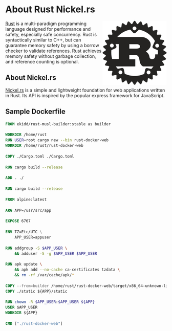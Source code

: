# About Rust Nickel.rs

<a target="_blank" rel="noopener noreferrer" href="https://rust-lang.org">
    <img alt="Rust Logo" align="right" src="/rust-nickel/logo.svg" width="200px" />
</a>

[Rust](https://rust-lang.org) is a multi-paradigm programming language designed for performance and safety, especially safe concurrency. Rust is syntactically similar to C++, but can guarantee memory safety by using a borrow checker to validate references. Rust achieves memory safety without garbage collection, and reference counting is optional.

## About Nickel.rs

[Nickel.rs](https://nickel-org.github.io/) is a simple and lightweight foundation for web applications written in Rust. Its API is inspired by the popular express framework for JavaScript.

## Sample Dockerfile

```Dockerfile
FROM ekidd/rust-musl-builder:stable as builder

WORKDIR /home/rust
RUN USER=root cargo new --bin rust-docker-web
WORKDIR /home/rust/rust-docker-web

COPY ./Cargo.toml ./Cargo.toml

RUN cargo build --release

ADD . ./

RUN cargo build --release

FROM alpine:latest

ARG APP=/usr/src/app

EXPOSE 6767

ENV TZ=Etc/UTC \
    APP_USER=appuser

RUN addgroup -S $APP_USER \
    && adduser -S -g $APP_USER $APP_USER

RUN apk update \
    && apk add --no-cache ca-certificates tzdata \
    && rm -rf /var/cache/apk/*

COPY --from=builder /home/rust/rust-docker-web/target/x86_64-unknown-linux-musl/release/rust-docker-web ${APP}/rust-docker-web
COPY ./static ${APP}/static

RUN chown -R $APP_USER:$APP_USER ${APP}
USER $APP_USER
WORKDIR ${APP}

CMD ["./rust-docker-web"]
```
